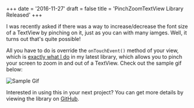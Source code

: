 +++
date = '2016-11-27'
draft = false
title = 'PinchZoomTextView Library Released'
+++

I was recently asked if there was a way to increase/decrease the font size of a TextView by pinching on it, just as you can with many iamges. Well, it turns out that's quite possible!

All you have to do is override the `onTouchEvent()` method of your view, which is [exactly what I do](https://github.com/androidessence/PinchZoomTextView/blob/master/lib/src/main/java/com/androidessence/pinchzoomtextview/PinchZoomTextView.java#L67-L86) in my latest library, which allows you to pinch your screen to zoom in and out of a TextView. Check out the sample gif below:

<!--more-->

![Sample Gif](/pztv-sample.gif)

Interested in using this in your next project? You can get more details by viewing the library on [GitHub](https://github.com/androidessence/PinchZoomTextView).